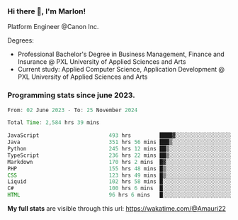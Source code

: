 
### Hi there 👋, I'm Marlon!

Platform Engineer @Canon Inc.

Degrees: 
- Professional Bachelor's Degree in Business Management, Finance and Insurance @ PXL University of Applied Sciences and Arts
- Current study: Applied Computer Science, Application Development @ PXL University of Applied Sciences and Arts

### Programming stats since june 2023.
<!--START_SECTION:waka-->

```java
From: 02 June 2023 - To: 25 November 2024

Total Time: 2,584 hrs 39 mins

JavaScript                      493 hrs         ████▓░░░░░░░░░░░░░░░░░░░░   18.74 %
Java                            351 hrs 56 mins ███▒░░░░░░░░░░░░░░░░░░░░░   13.38 %
Python                          245 hrs 12 mins ██▒░░░░░░░░░░░░░░░░░░░░░░   09.32 %
TypeScript                      236 hrs 22 mins ██▒░░░░░░░░░░░░░░░░░░░░░░   08.98 %
Markdown                        170 hrs 2 mins  █▓░░░░░░░░░░░░░░░░░░░░░░░   06.46 %
PHP                             155 hrs 48 mins █▒░░░░░░░░░░░░░░░░░░░░░░░   05.92 %
CSS                             123 hrs 49 mins █▒░░░░░░░░░░░░░░░░░░░░░░░   04.71 %
Liquid                          102 hrs 58 mins █░░░░░░░░░░░░░░░░░░░░░░░░   03.91 %
C#                              100 hrs 6 mins  █░░░░░░░░░░░░░░░░░░░░░░░░   03.81 %
HTML                            96 hrs 6 mins   █░░░░░░░░░░░░░░░░░░░░░░░░   03.65 %
```

<!--END_SECTION:waka-->
**My full stats** are visible through this url: https://wakatime.com/@Amauri22
